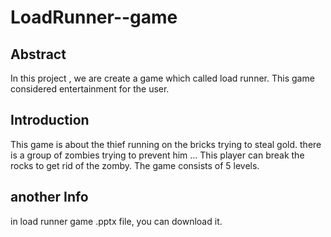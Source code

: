 # LoadRunner--game
## Abstract
In this project , we are create a game which called load runner. This game considered entertainment for the user.
## Introduction
This game is about the thief  running on the bricks trying to steal gold.
there is a group of zombies trying to prevent him ...
This player can break the rocks to get rid of the zomby.
The game consists of 5 levels.
## another Info
in load runner game .pptx file, you can download it.
